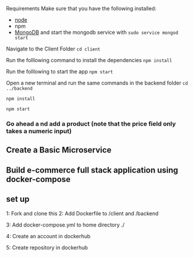 Requirements
Make sure that you have the following installed:
- [node](https://www.digitalocean.com/community/tutorials/how-to-install-node-js-on-ubuntu-18-04) 
- npm 
- [MongoDB](https://docs.mongodb.com/manual/tutorial/install-mongodb-on-ubuntu/) and start the mongodb service with `sudo service mongod start`

Navigate to the Client Folder 
 `cd client`

Run the folllowing command to install the dependencies 
 `npm install`

Run the folllowing to start the app
 `npm start`

Open a new terminal and run the same commands in the backend folder
 `cd ../backend`

 `npm install`

 `npm start`

 ### Go ahead a nd add a product (note that the price field only takes a numeric input)




 ##  Create a Basic Microservice

 ##  Build e-commerce full stack application using docker-compose

 ## set up
 1: Fork and clone this
 2: Add Dockerfile to /client and /backend

3: Add docker-compose.yml to home directory ./

4: Create an account in dockerhub

5: Create repository in dockerhub


